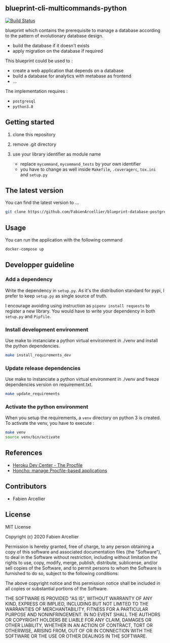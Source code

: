 ## blueprint-cli-multicommands-python

[![Build Status](https://travis-ci.org/FabienArcellier/blueprint-cli-multicommands-python.svg?branch=master)](https://travis-ci.org/FabienArcellier/blueprint-cli-multicommands-python)

blueprint which contains the prerequisite to manage a database according
to the pattern of evolutionary database design.

* build the database if it doesn't exists
* apply migration on the database if required

This blueprint could be used to :

* create a web application that depends on a database
* build a database for analytics with metabase as frontend
* ...

The implementation requires :

* ``postgresql``
* ``python3.8``

## Getting started

1. clone this repository

2. remove .git directory

3. use your library identifier as module name

    * replace `mycommand`, `mycommand_tests` by your own identifier
    * you have to change as well inside `Makefile`, `.coveragerc`, `tox.ini` and `setup.py`

## The latest version

You can find the latest version to ...

```bash
git clone https://github.com/FabienArcellier/blueprint-database-postgresql.git
```

## Usage

You can run the application with the following command

```bash
docker-compose up
```

## Developper guideline

### Add a dependency

Write the dependency in ``setup.py``. As it's the distribution standard for pypi,
I prefer to keep ``setup.py`` as single source of truth.

I encourage avoiding using instruction as ``pipenv install requests`` to register
a new library. You would have to write your dependency in both ``setup.py`` and ``Pipfile``.

### Install development environment

Use make to instanciate a python virtual environment in ./venv and install the
python dependencies.

```bash
make install_requirements_dev
```

### Update release dependencies

Use make to instanciate a python virtual environment in ./venv and freeze
dependencies version on requirement.txt.

```bash
make update_requirements
```

### Activate the python environment

When you setup the requirements, a `venv` directory on python 3 is created.
To activate the venv, you have to execute :

```bash
make venv
source venv/bin/activate
```

## References

* [Heroku Dev Center - The Procfile](https://devcenter.heroku.com/articles/procfile)
* [Honcho: manage Procfile-based applications](https://honcho.readthedocs.io/en/latest/)

## Contributors

* Fabien Arcellier

## License

MIT License

Copyright (c) 2020 Fabien Arcellier

Permission is hereby granted, free of charge, to any person obtaining a copy
of this software and associated documentation files (the "Software"), to deal
in the Software without restriction, including without limitation the rights
to use, copy, modify, merge, publish, distribute, sublicense, and/or sell
copies of the Software, and to permit persons to whom the Software is
furnished to do so, subject to the following conditions:

The above copyright notice and this permission notice shall be included in all
copies or substantial portions of the Software.

THE SOFTWARE IS PROVIDED "AS IS", WITHOUT WARRANTY OF ANY KIND, EXPRESS OR
IMPLIED, INCLUDING BUT NOT LIMITED TO THE WARRANTIES OF MERCHANTABILITY,
FITNESS FOR A PARTICULAR PURPOSE AND NONINFRINGEMENT. IN NO EVENT SHALL THE
AUTHORS OR COPYRIGHT HOLDERS BE LIABLE FOR ANY CLAIM, DAMAGES OR OTHER
LIABILITY, WHETHER IN AN ACTION OF CONTRACT, TORT OR OTHERWISE, ARISING FROM,
OUT OF OR IN CONNECTION WITH THE SOFTWARE OR THE USE OR OTHER DEALINGS IN THE
SOFTWARE.
